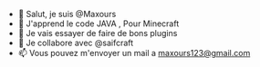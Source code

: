 - 👋 Salut, je suis @Maxours
- 👀 J'apprend le code JAVA , Pour Minecraft
- 🌱 Je vais essayer de faire de bons plugins
- 💞️ Je collabore avec @saifcraft
- 📫 Vous pouvez m'envoyer un mail a maxours123@gmail.com
